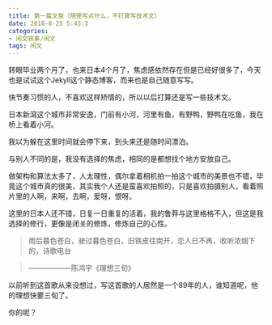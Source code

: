 ```yaml
---
title: 第一篇文章（随便写点什么，不打算写技术文）
date: 2018-8-25 5:43:3
categories:
- 闲文轶事/闲文
tags: 闲文
---
```


转眼毕业两个月了，也来日本4个月了，焦虑感依然存在但是已经好很多了，今天也是试试这个Jekyll这个静态博客，而来也是自己随意写写。

快节奏习惯的人，不喜欢这样矫情的，所以以后打算还是写一些技术文。

日本新瀉这个城市非常安逸，门前有小河，河里有鱼，有野鸭，野鸭在吃鱼，我在桥上看着小河。

我以为躲在这里时间就会停下来，到头来还是随时间漂泊。

与别人不同的是，我没有选择的焦虑，相同的是都想找个地方安放自己。

做架构和算法太多了，人太理性，偶尔拿着相机拍一拍这个城市的美景也不错，毕竟这个城市真的很美，其实我个人还是蛮喜欢拍照的，只是喜欢拍摄别人，看着照片里的人啊，来啊，去啊，爱呀，恨呀。

这里的日本人还不错，日复一日重复的活着，我的鲁莽与这里格格不入，但这是我选择的修行，更像是闭关的修炼，修炼自己的心性。

>雨后暮色苍白，驶过暮色苍白，旧铁皮往南开，恋人已不再，收听浓烟下的，诗歌电台

>——————陈鸿宇《理想三旬》

以前听到这首歌从来没想过，写这首歌的人居然是一个89年的人，谁知道呢，他的理想快要三旬了。

你的呢？
